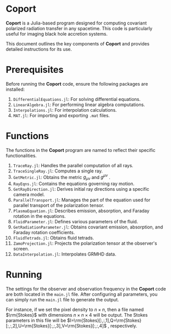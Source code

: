 # Coport
**Coport** is a Julia-based program designed for computing covariant polarized radiation transfer in any spacetime. This code is particularly useful for imaging black hole accretion systems. 

This document outlines the key components of **Coport** and provides detailed instructions for its use.

# Prerequisites
Before running the **Coport** code, ensure the following packages are installed:

1. `DifferentialEquations.jl`: For solving differential equations.
2. `LinearAlgebra.jl`: For performing linear algebra computations. 
3. `Interpolations.jl`: For interpolation calculations.
4. `MAT.jl`: For importing and exporting `.mat` files.

# Functions
The functions in the **Coport** program are named to reflect their specific functionalities.

1. `TraceRay.jl`: Handles the parallel computation of all rays.
2. `TraceSingleRay.jl`: Computes a single ray.
3. `GetMetric.jl`: Obtains the metric $g_{\mu \nu}$ and $g^{\mu \nu}$ .
4. `RayEqns.jl`: Contains the equations governing ray motion.
5. `GetRayDirection.jl`: Derives initial ray directions using a specific camera model.
6. `ParallelTransport.jl`: Manages the part of the equation used for parallel transport of the polarization tensor.
7. `PlasmaEquation.jl`: Describes emission, absorption, and Faraday rotation in the equations.
8. `FluidParameter.jl`: Defines various parameters of the fluid.
9. `GetRadiationParameter.jl`: Obtains covariant emission, absorption, and Faraday rotation coefficients.
10. `FluidTetrads.jl`: Obtains fluid tetrads.
11. `ZamoProjection.jl`: Projects the polarization tensor at the observer's screen.
12. `DataInterpolation.jl`: Interpolates GRMHD data.

# Running
The settings for the observer and observation frequency in the **Coport** code are both located in the `main.jl` file. After configuring all parameters, you can simply run the `main.jl` file to generate the output. 

For instance, if we set the pixel density to $n\times n$, then a file named $\rm{Stokes}$ with dimensions $n\times n\times 4$ will be output. The Stokes parameters in this file will be $I=\rm{Stokes}[:,:,1],Q=\rm{Stokes}[:,:,2],U=\rm{Stokes}[:,:,3],V=\rm{Stokes}[:,:,4]$ , respectively.